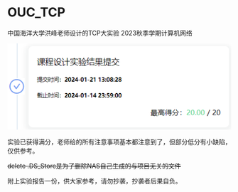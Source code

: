 # OUC_TCP

中国海洋大学洪峰老师设计的TCP大实验  2023秋季学期计算机网络

![image-20240204183030498](./assets/image-20240204183030498.png)

实验已获得满分，老师给的所有注意事项基本都注意到了，但部分低分有小缺陷，仅供参考。

~~delete .DS_Store是为了删除NAS自己生成的与项目无关的文件~~

附上实验报告一份，供大家参考，请勿抄袭，抄袭者后果自负。